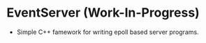 EventServer (Work-In-Progress)
===========

* Simple C++ famework for writing epoll based server programs. 
